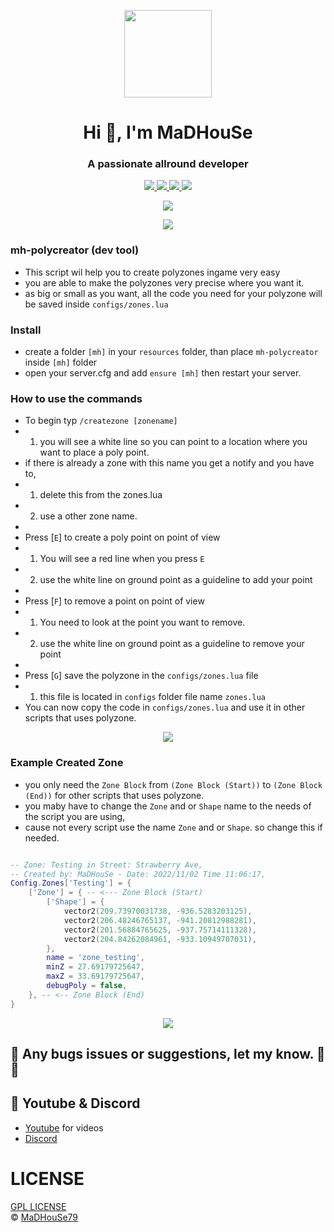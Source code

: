 <p align="center">
    <img width="140" src="https://icons.iconarchive.com/icons/iconarchive/red-orb-alphabet/128/Letter-M-icon.png" />  
    <h1 align="center">Hi 👋, I'm MaDHouSe</h1>
    <h3 align="center">A passionate allround developer </h3>    
</p>
<p align="center">
  <a href="https://github.com/MaDHouSe79/mh-polycreator/issues">
    <img src="https://img.shields.io/github/issues/MaDHouSe79/mh-polycreator"/> 
  </a>
  <a href="https://github.com/MaDHouSe79/mh-polycreator/network/members">
    <img src="https://img.shields.io/github/forks/MaDHouSe79/mh-polycreator"/> 
  </a>  
  <a href="https://github.com/MaDHouSe79/mh-polycreator/stargazers">
    <img src="https://img.shields.io/github/stars/MaDHouSe79/mh-polycreator"/> 
  </a>
  <a href="https://github.com/MaDHouSe79/mh-polycreator/blob/main/LICENSE">
    <img src="https://img.shields.io/github/license/MaDHouSe79/mh-polycreator?color=black"/> 
  </a> 
</p>

<p align="center">
  <img alig src="https://github-profile-trophy.vercel.app/?username=MaDHouSe79&margin-w=15&column=6" />
</p>

<p align="center">
<img alig src="https://raw.githubusercontent.com/kamranahmedse/driver.js/master/demo/images/split.png" />
</p>

### mh-polycreator (dev tool)
- This script wil help you to create polyzones ingame very easy
- you are able to make the polyzones very precise where you want it.
- as big or small as you want, all the code you need for your polyzone will be saved inside `configs/zones.lua`


### Install
- create a folder `[mh]` in your `resources` folder, than place `mh-polycreator` inside `[mh]` folder
- open your server.cfg and add `ensure [mh]` then restart your server.


### How to use the commands
- To begin typ `/createzone [zonename]` 
- 1. you will see a white line so you can point to a location where you want to place a poly point.
- if there is already a zone with this name you get a notify and you have to,  
- 1. delete this from the zones.lua 
- 2. use a other zone name.
-
- Press [`E`] to create a poly point on point of view 
- 1. You will see a red line when you press `E`
- 2. use the white line on ground point as a guideline to add your point
- 
- Press [`F`] to remove a point on point of view
- 1. You need to look at the point you want to remove. 
- 2. use the white line on ground point as a guideline to remove your point
- 
- Press [`G`] save the polyzone in the `configs/zones.lua` file
- 1. this file is located in `configs` folder file name `zones.lua`
- You can now copy the code in `configs/zones.lua` and use it in other scripts that uses polyzone.


<p align="center">
<img alig src="https://raw.githubusercontent.com/kamranahmedse/driver.js/master/demo/images/split.png" />
</p>


### Example Created Zone
- you only need the `Zone Block` from `(Zone Block (Start))` to `(Zone Block (End))` for other scripts that uses polyzone.
- you maby have to change the `Zone` and or `Shape` name to the needs of the script you are using, 
- cause not every script use the name `Zone` and or `Shape`. so change this if needed.
```lua

-- Zone: Testing in Street: Strawberry Ave,
-- Created by: MaDHouSe - Date: 2022/11/02 Time 11:06:17,
Config.Zones['Testing'] = {
    ['Zone'] = { -- <--- Zone Block (Start)
        ['Shape'] = {
            vector2(209.73970031738, -936.5283203125),
            vector2(206.48246765137, -941.20812988281),
            vector2(201.56884765625, -937.75714111328),
            vector2(204.84262084961, -933.10949707031),
        },
        name = 'zone_testing',
        minZ = 27.69179725647,
        maxZ = 33.69179725647,
        debugPoly = false,
    }, -- <-- Zone Block (End)
}

```
<p align="center">
<img alig src="https://raw.githubusercontent.com/kamranahmedse/driver.js/master/demo/images/split.png" />
</p>

## 🐞 Any bugs issues or suggestions, let my know. 👊😎

## 🙈 Youtube & Discord
- [Youtube](https://www.youtube.com/@MaDHouSe79) for videos
- [Discord](https://discord.gg/cEMSeE9dgS)

# LICENSE
[GPL LICENSE](./LICENSE)<br />
&copy; [MaDHouSe79](https://www.youtube.com/@MaDHouSe79)
